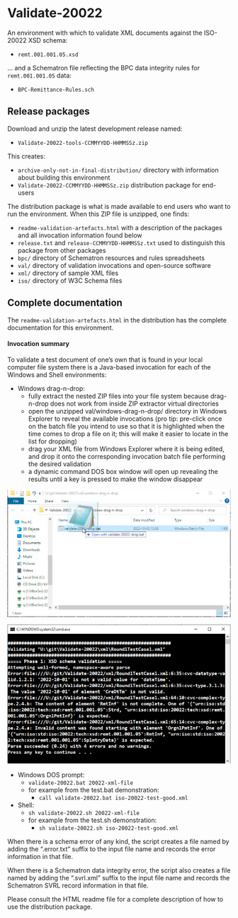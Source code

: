 # Validate-20022

An environment with which to validate XML documents against the ISO-20022 XSD schema:

- `remt.001.001.05.xsd`

... and a Schematron file reflecting the BPC data integrity rules for `remt.001.001.05` data:

- `BPC-Remittance-Rules.sch`

## Release packages

Download and unzip the latest development release named:

- `Validate-20022-tools-CCMMYYDD-HHMMSSz.zip`

This creates:

- `archive-only-not-in-final-distribution/` directory with information about building this environment
- `Validate-20022-CCMMYYDD-HHMMSSz.zip` distribution package for end-users

The distribution package is what is made available to end users who want to run the environment. When this ZIP file is unzipped, one finds:

- `readme-validation-artefacts.html` with a description of the packages and all invocation information found below
- `release.txt` and `release-CCMMYYDD-HHMMSSz.txt` used to distinguish this package from other packages
- `bpc/` directory of Schematron resources and rules spreadsheets
- `val/` directory of validation invocations and open-source software
- `xml/` directory of sample XML files
- `iso/` directory of W3C Schema files

## Complete documentation

The `readme-validation-artefacts.html` in the distribution has the complete documentation for this environment.

#### Invocation summary

To validate a test document of one’s own that is found in your local computer file system there is a Java-based invocation for each of the Windows and Shell environments:
- Windows drag-n-drop:
  - fully extract the nested ZIP files into your file system because drag-n-drop does not work from inside ZIP extractor virtual directories
  - open the unzipped val/windows-drag-n-drop/ directory in Windows Explorer to reveal the available invocations (pro tip: pre-click once on the batch file you intend to use so that it is highlighted when the time comes to drop a file on it; this will make it easier to locate in the list for dropping)
  - drag your XML file from Windows Explorer where it is being edited, and drop it onto the corresponding invocation batch file performing the desired validation
  - a dynamic command DOS box window will open up revealing the results until a key is pressed to make the window disappear

![Windows drag-and-drop](README-drag.png "Windows drag-and-drop")
  
![Windows drop](README-drop.png "Windows drop")
  
- Windows DOS prompt:
  - `validate-20022.bat 20022-xml-file`
  - for example from the test.bat demonstration:
    - `call validate-20022.bat iso-20022-test-good.xml`
- Shell:
  - `sh validate-20022.sh 20022-xml-file`
  - for example from the test.sh demonstration:
    - `sh validate-20022.sh iso-20022-test-good.xml`

When there is a schema error of any kind, the script creates a file named by adding the “.error.txt” suffix to the input file name and records the error information in that file.

When there is a Schematron data integrity error, the script also creates a file named by adding the “.svrl.xml” suffix to the input file name and records the Schematron SVRL record information in that file.

Please consult the HTML readme file for a complete description of how to use the distribution package.
